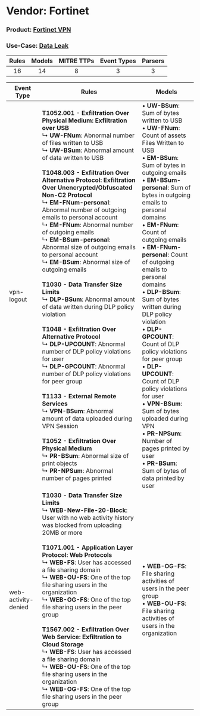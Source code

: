 Vendor: Fortinet
================
### Product: [Fortinet VPN](../ds_fortinet_fortinet_vpn.md)
### Use-Case: [Data Leak](../../../../UseCases/uc_data_leak.md)

| Rules | Models | MITRE TTPs | Event Types | Parsers |
|:-----:|:------:|:----------:|:-----------:|:-------:|
|  16   |   14   |     8      |      3      |    3    |

| Event Type          | Rules                                                                                                                                                                                                                                                                                                                                                                                                                                                                                                                                                                                                                                                                                                                                                                                                                                                                                                                                                                                                                                                                                                                                                                                                                                                                                    | Models                                                                                                                                                                                                                                                                                                                                                                                                                                                                                                                                                                                                                                                                                                                                                                    |
| ------------------- | ---------------------------------------------------------------------------------------------------------------------------------------------------------------------------------------------------------------------------------------------------------------------------------------------------------------------------------------------------------------------------------------------------------------------------------------------------------------------------------------------------------------------------------------------------------------------------------------------------------------------------------------------------------------------------------------------------------------------------------------------------------------------------------------------------------------------------------------------------------------------------------------------------------------------------------------------------------------------------------------------------------------------------------------------------------------------------------------------------------------------------------------------------------------------------------------------------------------------------------------------------------------------------------------- | ------------------------------------------------------------------------------------------------------------------------------------------------------------------------------------------------------------------------------------------------------------------------------------------------------------------------------------------------------------------------------------------------------------------------------------------------------------------------------------------------------------------------------------------------------------------------------------------------------------------------------------------------------------------------------------------------------------------------------------------------------------------------- |
| vpn-logout          | <b>T1052.001 - Exfiltration Over Physical Medium: Exfiltration over USB</b><br> ↳ <b>UW-FNum</b>: Abnormal number of files written to USB<br> ↳ <b>UW-BSum</b>: Abnormal amount of data written to USB<br><br><b>T1048.003 - Exfiltration Over Alternative Protocol: Exfiltration Over Unencrypted/Obfuscated Non-C2 Protocol</b><br> ↳ <b>EM-FNum-personal</b>: Abnormal number of outgoing emails to personal account<br> ↳ <b>EM-FNum</b>: Abnormal number of outgoing emails<br> ↳ <b>EM-BSum-personal</b>: Abnormal size of outgoing emails to personal account<br> ↳ <b>EM-BSum</b>: Abnormal size of outgoing emails<br><br><b>T1030 - Data Transfer Size Limits</b><br> ↳ <b>DLP-BSum</b>: Abnormal amount of data written during DLP policy violation<br><br><b>T1048 - Exfiltration Over Alternative Protocol</b><br> ↳ <b>DLP-UPCOUNT</b>: Abnormal number of DLP policy violations for user<br> ↳ <b>DLP-GPCOUNT</b>: Abnormal number of DLP policy violations for peer group<br><br><b>T1133 - External Remote Services</b><br> ↳ <b>VPN-BSum</b>: Abnormal amount of data uploaded during VPN Session<br><br><b>T1052 - Exfiltration Over Physical Medium</b><br> ↳ <b>PR-BSum</b>: Abnormal size of print objects<br> ↳ <b>PR-NPSum</b>: Abnormal number of pages printed |  • <b>UW-BSum</b>: Sum of bytes written to USB<br> • <b>UW-FNum</b>: Count of assets Files Written to USB<br> • <b>EM-BSum</b>: Sum of bytes in outgoing emails<br> • <b>EM-BSum-personal</b>: Sum of bytes in outgoing emails to personal domains<br> • <b>EM-FNum</b>: Count of outgoing emails<br> • <b>EM-FNum-personal</b>: Count of outgoing emails to personal domains<br> • <b>DLP-BSum</b>: Sum of bytes written during DLP policy violation<br> • <b>DLP-GPCOUNT</b>: Count of DLP policy violations for peer group<br> • <b>DLP-UPCOUNT</b>: Count of DLP policy violations for user<br> • <b>VPN-BSum</b>: Sum of bytes uploaded during VPN<br> • <b>PR-NPSum</b>: Number of pages printed by user<br> • <b>PR-BSum</b>: Sum of bytes of data printed by user |
| web-activity-denied | <b>T1030 - Data Transfer Size Limits</b><br> ↳ <b>WEB-New-File-20-Block</b>: User with no web activity history was blocked from uploading 20MB or more<br><br><b>T1071.001 - Application Layer Protocol: Web Protocols</b><br> ↳ <b>WEB-FS</b>: User has accessed a file sharing domain<br> ↳ <b>WEB-OU-FS</b>: One of the top file sharing users in the organization<br> ↳ <b>WEB-OG-FS</b>: One of the top file sharing users in the peer group<br><br><b>T1567.002 - Exfiltration Over Web Service: Exfiltration to Cloud Storage</b><br> ↳ <b>WEB-FS</b>: User has accessed a file sharing domain<br> ↳ <b>WEB-OU-FS</b>: One of the top file sharing users in the organization<br> ↳ <b>WEB-OG-FS</b>: One of the top file sharing users in the peer group                                                                                                                                                                                                                                                                                                                                                                                                                                                                                                                          |  • <b>WEB-OG-FS</b>: File sharing activities of users in the peer group<br> • <b>WEB-OU-FS</b>: File sharing activities of users in the organization                                                                                                                                                                                                                                                                                                                                                                                                                                                                                                                                                                                                                      |